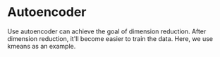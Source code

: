 # Autoencoder
Use autoencoder can achieve the goal of dimension reduction. After dimension reduction, it'll become easier to train the data. Here, we use kmeans as an example.
